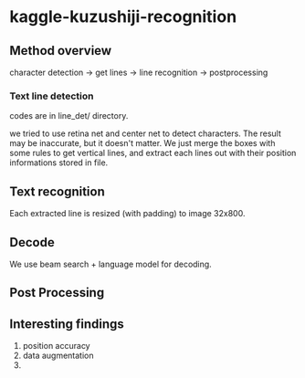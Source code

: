 # kaggle-kuzushiji-recognition

## Method overview
character detection -> get lines -> line recognition -> postprocessing

### Text line detection
codes are in line_det/ directory.

we tried to use retina net and center net to detect characters. The result may be inaccurate, but it doesn't matter. We just merge the boxes with some rules to get vertical lines, and extract each lines out with their position informations stored in file.


## Text recognition
Each extracted line is resized (with padding) to image 32x800. 


## Decode
We use beam search + language model for decoding.

## Post Processing


## Interesting findings
1. position accuracy
2. data augmentation
3. 
